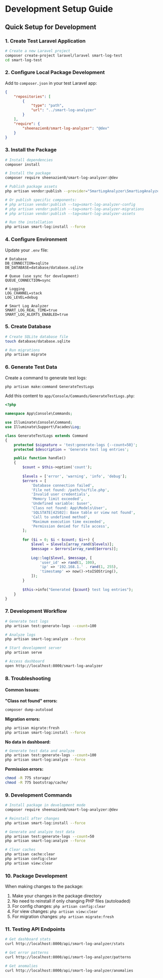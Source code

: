 # Development Setup Guide

## Quick Setup for Development

### 1. Create Test Laravel Application

```bash
# Create a new Laravel project
composer create-project laravel/laravel smart-log-test
cd smart-log-test
```

### 2. Configure Local Package Development

Add to `composer.json` in your test Laravel app:

```json
{
    "repositories": [
        {
            "type": "path",
            "url": "../smart-log-analyzer"
        }
    ],
    "require": {
        "sheenazien8/smart-log-analyzer": "@dev"
    }
}
```

### 3. Install the Package

```bash
# Install dependencies
composer install

# Install the package
composer require sheenazien8/smart-log-analyzer:@dev

# Publish package assets
php artisan vendor:publish --provider="SmartLogAnalyzer\SmartLogAnalyzerServiceProvider"

# Or publish specific components:
# php artisan vendor:publish --tag=smart-log-analyzer-config
# php artisan vendor:publish --tag=smart-log-analyzer-migrations
# php artisan vendor:publish --tag=smart-log-analyzer-assets

# Run the installation
php artisan smart-log:install --force
```

### 4. Configure Environment

Update your `.env` file:

```env
# Database
DB_CONNECTION=sqlite
DB_DATABASE=database/database.sqlite

# Queue (use sync for development)
QUEUE_CONNECTION=sync

# Logging
LOG_CHANNEL=stack
LOG_LEVEL=debug

# Smart Log Analyzer
SMART_LOG_REAL_TIME=true
SMART_LOG_ALERTS_ENABLED=true
```

### 5. Create Database

```bash
# Create SQLite database file
touch database/database.sqlite

# Run migrations
php artisan migrate
```

### 6. Generate Test Data

Create a command to generate test logs:

```bash
php artisan make:command GenerateTestLogs
```

Add this content to `app/Console/Commands/GenerateTestLogs.php`:

```php
<?php

namespace App\Console\Commands;

use Illuminate\Console\Command;
use Illuminate\Support\Facades\Log;

class GenerateTestLogs extends Command
{
    protected $signature = 'test:generate-logs {--count=50}';
    protected $description = 'Generate test log entries';

    public function handle()
    {
        $count = $this->option('count');
        
        $levels = ['error', 'warning', 'info', 'debug'];
        $errors = [
            'Database connection failed',
            'File not found: /path/to/file.php',
            'Invalid user credentials',
            'Memory limit exceeded',
            'Undefined variable: $user',
            'Class not found: App\Models\User',
            'SQLSTATE[42S02]: Base table or view not found',
            'Call to undefined method',
            'Maximum execution time exceeded',
            'Permission denied for file access',
        ];
        
        for ($i = 0; $i < $count; $i++) {
            $level = $levels[array_rand($levels)];
            $message = $errors[array_rand($errors)];
            
            Log::log($level, $message, [
                'user_id' => rand(1, 100),
                'ip' => '192.168.1.' . rand(1, 255),
                'timestamp' => now()->toISOString(),
            ]);
        }
        
        $this->info("Generated {$count} test log entries");
    }
}
```

### 7. Development Workflow

```bash
# Generate test logs
php artisan test:generate-logs --count=100

# Analyze logs
php artisan smart-log:analyze --force

# Start development server
php artisan serve

# Access dashboard
open http://localhost:8000/smart-log-analyzer
```

### 8. Troubleshooting

#### Common Issues:

**"Class not found" errors:**
```bash
composer dump-autoload
```

**Migration errors:**
```bash
php artisan migrate:fresh
php artisan smart-log:install --force
```

**No data in dashboard:**
```bash
# Generate test data and analyze
php artisan test:generate-logs --count=100
php artisan smart-log:analyze --force
```

**Permission errors:**
```bash
chmod -R 775 storage/
chmod -R 775 bootstrap/cache/
```

### 9. Development Commands

```bash
# Install package in development mode
composer require sheenazien8/smart-log-analyzer:@dev

# Reinstall after changes
php artisan smart-log:install --force

# Generate and analyze test data
php artisan test:generate-logs --count=50
php artisan smart-log:analyze --force

# Clear caches
php artisan cache:clear
php artisan config:clear
php artisan view:clear
```

### 10. Package Development

When making changes to the package:

1. Make your changes in the package directory
2. No need to reinstall if only changing PHP files (autoloaded)
3. For config changes: `php artisan config:clear`
4. For view changes: `php artisan view:clear`
5. For migration changes: `php artisan migrate:fresh`

### 11. Testing API Endpoints

```bash
# Get dashboard stats
curl http://localhost:8000/api/smart-log-analyzer/stats

# Get error patterns
curl http://localhost:8000/api/smart-log-analyzer/patterns

# Get anomalies
curl http://localhost:8000/api/smart-log-analyzer/anomalies
```
